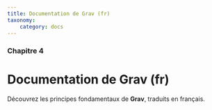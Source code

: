 ```yaml
---
title: Documentation de Grav (fr)
taxonomy:
    category: docs
---
```


### Chapitre 4

# Documentation de Grav (fr)

Découvrez les principes fondamentaux de **Grav**, traduits en français.

